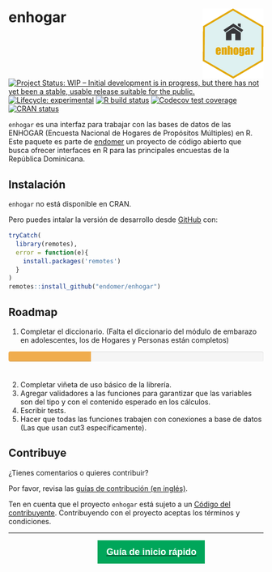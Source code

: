 
<!-- README.md is generated from README.Rmd. Please edit that file -->

# enhogar <img src='man/figures/logo.png' align="right" height="138" />

<!-- badges: start -->

[![Project Status: WIP – Initial development is in progress, but there
has not yet been a stable, usable release suitable for the
public.](https://www.repostatus.org/badges/latest/wip.svg)](https://www.repostatus.org/#wip)
[![Lifecycle:
experimental](https://img.shields.io/badge/lifecycle-experimental-orange.svg)](https://www.tidyverse.org/lifecycle/#experimental)
[![R build
status](https://github.com/endomer/enhogar/workflows/R-CMD-check/badge.svg)](https://github.com/endomer/enhogar/actions)
[![Codecov test
coverage](https://codecov.io/gh/endomer/enhogar/branch/main/graph/badge.svg)](https://codecov.io/gh/endomer/enhogar?branch=main)
[![CRAN
status](https://www.r-pkg.org/badges/version/enhogar)](https://CRAN.R-project.org/package=enhogar)
<!-- badges: end -->

`enhogar` es una interfaz para trabajar con las bases de datos de las
ENHOGAR (Encuesta Nacional de Hogares de Propósitos Múltiples) en R.
Este paquete es parte de [endomer](https://endomer.github.io/) un
proyecto de código abierto que busca ofrecer interfaces en R para las
principales encuestas de la República Dominicana.

## Instalación

`enhogar` no está disponible en CRAN.

<!-- ``` r -->

<!-- install.packages("enhogar") -->

<!-- ``` -->

Pero puedes intalar la versión de desarrollo desde
[GitHub](https://github.com/) con:

``` r
tryCatch(
  library(remotes),
  error = function(e){
    install.packages('remotes')
  }
)
remotes::install_github("endomer/enhogar")
```

## Roadmap

1.  Completar el diccionario. (Falta el diccionario del módulo de
    embarazo en adolescentes, los de Hogares y Personas están completos)

<div style="display:inline-block;
             vertical-align:baseline;
             width:100%;
             height:20px;
             margin-bottom:20px;
             overflow:hidden;
             background-color:#f5f5f5;
             border-radius:4px;
             -webkit-box-shadow:inset 0 1px 2px rgba(0,0,0,.1);
             box-shadow:inset 0 1px 2px rgba(0,0,0,.1);">

<div style="float: left;
height: 100%;
font-size: 16px;
line-height: 20px;
color: #fff;
text-align: center;
box-shadow: inset 0 -1px 0 rgb(0 0 0 / 15%);
transition: width .6s ease;
background-color: #f0ad4e;  width: 32.4%;">

  32.4%

</div>
  </div>

2.  Completar viñeta de uso básico de la librería.
3.  Agregar validadores a las funciones para garantizar que las
    variables son del tipo y con el contenido esperado en los cálculos.
4.  Escribir tests.
5.  Hacer que todas las funciones trabajen con conexiones a base de
    datos (Las que usan cut3 específicamente).

## Contribuye

¿Tienes comentarios o quieres contribuir?

Por favor, revisa las [guías de contribución (en
inglés)](https://endomer.github.io/enhogar/CONTRIBUTING.html).

Ten en cuenta que el proyecto `enhogar` está sujeto a un [Código del
contribuyente](https://contributor-covenant.org/es/version/2/0/CODE_OF_CONDUCT.html).
Contribuyendo con el proyecto aceptas los términos y condiciones.

<hr/>

<a href="./articles/enhogar.html"><button type="button"
style = "
    border: 1px solid transparent;
    background-color: #00a65a;
    display: block;
    padding: 10px 16px;
    font-size: 18px;
    line-height: 1.3333333;
    color: #fff;
    cursor: pointer;
    margin-left: 35%;
    margin-top: 10px;
    font-weight: 900;
    text-align: center;
    white-space: nowrap;
    vertical-align: middle;">
    Guía de inicio rápido</button></a>
